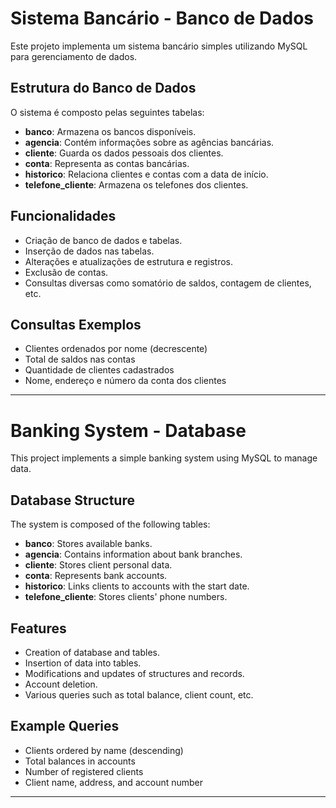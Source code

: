 
# Sistema Bancário - Banco de Dados

Este projeto implementa um sistema bancário simples utilizando MySQL para gerenciamento de dados.

## Estrutura do Banco de Dados

O sistema é composto pelas seguintes tabelas:

- **banco**: Armazena os bancos disponíveis.
- **agencia**: Contém informações sobre as agências bancárias.
- **cliente**: Guarda os dados pessoais dos clientes.
- **conta**: Representa as contas bancárias.
- **historico**: Relaciona clientes e contas com a data de início.
- **telefone_cliente**: Armazena os telefones dos clientes.

## Funcionalidades

- Criação de banco de dados e tabelas.
- Inserção de dados nas tabelas.
- Alterações e atualizações de estrutura e registros.
- Exclusão de contas.
- Consultas diversas como somatório de saldos, contagem de clientes, etc.

## Consultas Exemplos

- Clientes ordenados por nome (decrescente)
- Total de saldos nas contas
- Quantidade de clientes cadastrados
- Nome, endereço e número da conta dos clientes

---

# Banking System - Database

This project implements a simple banking system using MySQL to manage data.

## Database Structure

The system is composed of the following tables:

- **banco**: Stores available banks.
- **agencia**: Contains information about bank branches.
- **cliente**: Stores client personal data.
- **conta**: Represents bank accounts.
- **historico**: Links clients to accounts with the start date.
- **telefone_cliente**: Stores clients' phone numbers.

## Features

- Creation of database and tables.
- Insertion of data into tables.
- Modifications and updates of structures and records.
- Account deletion.
- Various queries such as total balance, client count, etc.

## Example Queries

- Clients ordered by name (descending)
- Total balances in accounts
- Number of registered clients
- Client name, address, and account number

---
